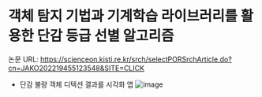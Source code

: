 # 객체 탐지 기법과 기계학습 라이브러리를 활용한 단감 등급 선별 알고리즘
논문 URL: https://scienceon.kisti.re.kr/srch/selectPORSrchArticle.do?cn=JAKO202219455123548&SITE=CLICK

* 단감 불량 객체 디텍션 결과를 시각화 앱
![image](https://user-images.githubusercontent.com/39451858/206253638-5bca0777-6f08-4636-aeb6-0ad5d65c200b.png)
